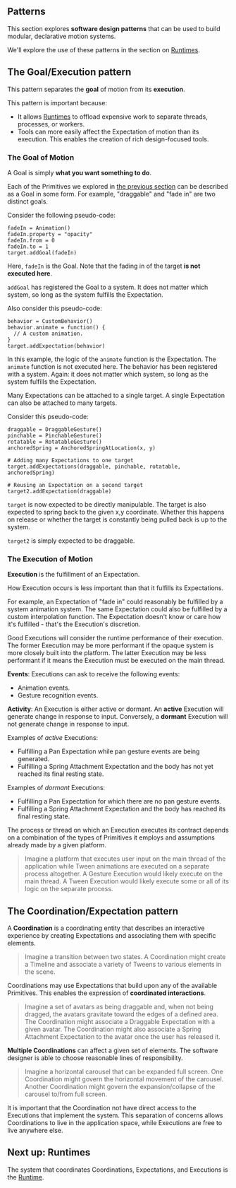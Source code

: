 ## Patterns

This section explores **software design patterns** that can be used to build modular, declarative motion systems.

We'll explore the use of these patterns in the section on [Runtimes](runtimes.md).

## The Goal/Execution pattern

This pattern separates the **goal** of motion from its **execution**.

This pattern is important because:

- It allows [Runtimes](runtimes.md) to offload expensive work to separate threads, processes, or workers.
- Tools can more easily affect the Expectation of motion than its execution. This enables the creation of rich design-focused tools.

### The Goal of Motion

A Goal is simply **what you want something to do**.

Each of the Primitives we explored in [the previous section](primitives.md) can be described as a Goal in some form. For example, "draggable" and "fade in" are two distinct goals.

Consider the following pseudo-code:

    fadeIn = Animation()
    fadeIn.property = "opacity"
    fadeIn.from = 0
    fadeIn.to = 1
    target.addGoal(fadeIn)

Here, `fadeIn` is the Goal. Note that the fading in of the target **is not executed here**.

`addGoal` has registered the Goal to a system. It does not matter which system, so long as the system fulfills the Expectation.

Also consider this pseudo-code:

    behavior = CustomBehavior()
    behavior.animate = function() {
      // A custom animation.
    }
    target.addExpectation(behavior)

In this example, the logic of the `animate` function is the Expectation. The `animate` function is not executed here. The behavior has been registered with a system. Again: it does not matter which system, so long as the system fulfills the Expectation.

Many Expectations can be attached to a single target. A single Expectation can also be attached to many targets.

Consider this pseudo-code:

    draggable = DraggableGesture()
    pinchable = PinchableGesture()
    rotatable = RotatableGesture()
    anchoredSpring = AnchoredSpringAtLocation(x, y)
    
    # Adding many Expectations to one target
    target.addExpectations(draggable, pinchable, rotatable, anchoredSpring)
    
    # Reusing an Expectation on a second target
    target2.addExpectation(draggable)

`target` is now expected to be directly manipulable. The target is also expected to spring back to the given x,y coordinate. Whether this happens on release or whether the target is constantly being pulled back is up to the system.

`target2` is simply expected to be draggable.

### The Execution of Motion

**Execution** is the fulfillment of an Expectation.

How Execution occurs is less important than that it fulfills its Expectations.

For example, an Expectation of "fade in" could reasonably be fulfilled by a system animation system. The same Expectation could also be fulfilled by a custom interpolation function.  The Expectation doesn't know or care how it's fulfilled - that's the Execution's discretion.

Good Executions will consider the runtime performance of their execution. The former Execution may be more performant if the opaque system is more closely built into the platform. The latter Execution may be less performant if it means the Execution must be executed on the main thread.

**Events**: Executions can ask to receive the following events:

- Animation events.
- Gesture recognition events.

**Activity**: An Execution is either active or dormant. An **active** Execution will generate change in response to input. Conversely, a **dormant** Execution will not generate change in response to input.

Examples of *active* Executions:

- Fulfilling a Pan Expectation while pan gesture events are being generated. 
- Fulfilling a Spring Attachment Expectation and the body has not yet reached its final resting state. 

Examples of *dormant* Executions:

- Fulfilling a Pan Expectation for which there are no pan gesture events. 
- Fulfilling a Spring Attachment Expectation and the body has reached its final resting state. 

The process or thread on which an Execution executes its contract depends on a combination of the types of Primitives it employs and assumptions already made by a given platform.

> Imagine a platform that executes user input on the main thread of the application while Tween animations are executed on a separate process altogether. A Gesture Execution would likely execute on the main thread. A Tween Execution would likely execute some or all of its logic on the separate process.

## The Coordination/Expectation pattern

A **Coordination** is a coordinating entity that describes an interactive experience by creating Expectations and associating them with specific elements.

> Imagine a transition between two states. A Coordination might create a Timeline and associate a variety of Tweens to various elements in the scene.

Coordinations may use Expectations that build upon any of the available Primitives. This enables the expression of **coordinated interactions**.

> Imagine a set of avatars as being draggable and, when not being dragged, the avatars gravitate toward the edges of a defined area. The Coordination might associate a Draggable Expectation with a given avatar. The Coordination might also associate a Spring Attachment Expectation to the avatar once the user has released it.

**Multiple Coordinations** can affect a given set of elements. The software designer is able to choose reasonable lines of responsibility.

> Imagine a horizontal carousel that can be expanded full screen. One Coordination might govern the horizontal movement of the carousel. Another Coordination might govern the expansion/collapse of the carousel to/from full screen.

It is important that the Coordination not have direct access to the Executions that implement the system. This separation of concerns allows Coordinations to live in the application space, while Executions are free to live anywhere else.

## Next up: Runtimes

The system that coordinates Coordinations, Expectations, and Executions is the [Runtime](runtimes.md).